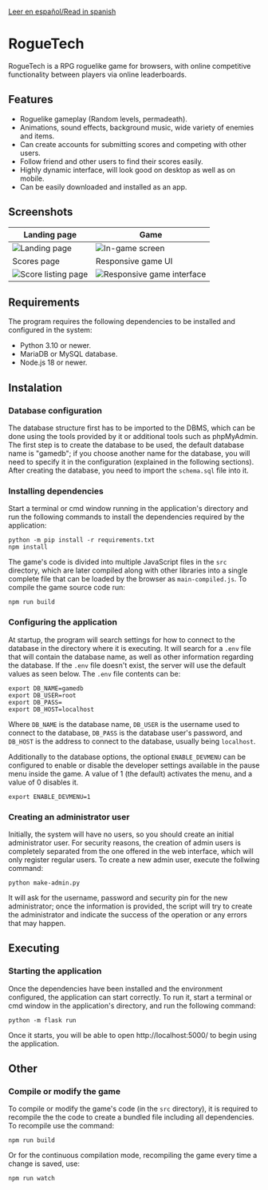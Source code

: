 [Leer en español/Read in spanish](README.es.md)

# RogueTech

RogueTech is a RPG roguelike game for browsers, with online competitive functionality between players via online leaderboards.

## Features

* Roguelike gameplay (Random levels, permadeath).
* Animations, sound effects, background music, wide variety of enemies and items.
* Can create accounts for submitting scores and competing with other users.
* Follow friend and other users to find their scores easily.
* Highly dynamic interface, will look good on desktop as well as on mobile.
* Can be easily downloaded and installed as an app.

## Screenshots

| Landing page | Game |
|-|-|
| ![Landing page](https://github.com/mamg22/RogueTech/assets/45301823/d309f964-3a44-4048-be37-a5de3e4c3b28) | ![In-game screen](https://github.com/mamg22/RogueTech/assets/45301823/eb2a9592-2f42-4d2d-b04e-749711f6c072) |
| Scores page | Responsive game UI |
| ![Score listing page](https://github.com/mamg22/RogueTech/assets/45301823/f01724f3-663e-4c6e-a1c4-8221e062ac70) | ![Responsive game interface](https://github.com/mamg22/RogueTech/assets/45301823/c2f8e931-caa8-4d88-94c1-29a415e587f7) |


## Requirements

The program requires the following dependencies to be installed and configured in the system:

* Python 3.10 or newer.
* MariaDB or MySQL database.
* Node.js 18 or newer.

## Instalation

### Database configuration

The database structure first has to be imported to the DBMS, which can be done using the tools provided by it or additional tools such as phpMyAdmin. The first step is to create the database to be used, the default database name is "gamedb"; if you choose another name for the database, you will need to specify it in the configuration (explained in the following sections). After creating the database, you need to import the `schema.sql` file into it.

### Installing dependencies

Start a terminal or cmd window running in the application's directory and run the following commands to install the dependencies required by the application:

```
python -m pip install -r requirements.txt
npm install
```

The game's code is divided into multiple JavaScript files in the `src` directory, which are later compiled along with other libraries into a single complete file that can be loaded by the browser as `main-compiled.js`. To compile the game source code run:

```
npm run build
```

### Configuring the application

At startup, the program will search settings for how to connect to the database in the directory where it is executing. It will search for a `.env` file that will contain the database name, as well as other information regarding the database. If the `.env` file doesn't exist, the server will use the default values as seen below. The `.env` file contents can be:

```
export DB_NAME=gamedb
export DB_USER=root
export DB_PASS=
export DB_HOST=localhost
```

Where `DB_NAME` is the database name, `DB_USER` is the username used to connect to the database, `DB_PASS` is the database user's password, and `DB_HOST` is the address to connect to the database, usually being `localhost`.

Additionally to the database options, the optional `ENABLE_DEVMENU` can be configured to enable or disable the developer settings available in the pause menu inside the game. A value of 1 (the default) activates the menu, and a value of 0 disables it.

```
export ENABLE_DEVMENU=1
```

### Creating an administrator user

Initially, the system will have no users, so you should create an initial administrator user. For security reasons, the creation of admin users is completely separated from the one offered in the web interface, which will only register regular users. To create a new admin user, execute the follwing command:

```
python make-admin.py
```

It will ask for the username, password and security pin for the new administrator; once the information is provided, the script will try to create the administrator and indicate the success of the operation or any errors that may happen.

## Executing

### Starting the application

Once the dependencies have been installed and the environment configured, the application can start correctly. To run it, start a terminal or cmd window in the application's directory, and run the following command:

```
python -m flask run
```

Once it starts, you will be able to open http://localhost:5000/ to begin using the application.

## Other

### Compile or modify the game

To compile or modify the game's code (in the `src` directory), it is required to recompile the the code to create a bundled file including all dependencies. To recompile use the command:

```
npm run build
```

Or for the continuous compilation mode, recompiling the game every time a change is saved, use:

```
npm run watch
```
